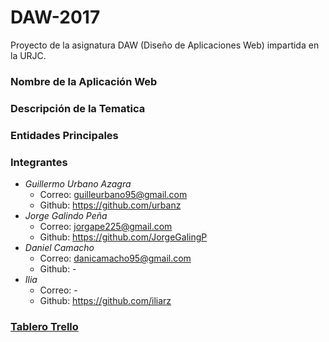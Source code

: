 # DAW-2017
Proyecto de la asignatura DAW (Diseño de Aplicaciones Web) impartida en la URJC.

### Nombre de la Aplicación Web

### Descripción de la Tematica

### Entidades Principales

### Integrantes
* *Guillermo Urbano Azagra*
  * Correo: guilleurbano95@gmail.com
  * Github: https://github.com/urbanz
* *Jorge Galindo Peña*
  * Correo: jorgape225@gmail.com
  * Github: https://github.com/JorgeGalingP
* *Daniel Camacho* 
  * Correo: danicamacho95@gmail.com
  * Github: -
* *Ilia*
  * Correo: -
  * Github: https://github.com/iliarz
  
### [Tablero Trello](URL "https://trello.com/daw2017/")
